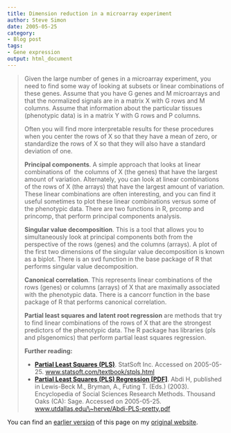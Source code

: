 ```yaml
---
title: Dimension reduction in a microarray experiment
author: Steve Simon
date: 2005-05-25
category:
- Blog post
tags:
- Gene expression 
output: html_document
---
```

> Given the large number of genes in a microarray experiment, you need
> to find some way of looking at subsets or linear combinations of these
> genes. Assume that you have G genes and M microarrays and that the
> normalized signals are in a matrix X with G rows and M columns. Assume
> that information about the particular tissues (phenotypic data) is in
> a matrix Y with G rows and P columns.
>
> Often you will find more interpretable results for these procedures
> when you center the rows of X so that they have a mean of zero, or
> standardize the rows of X so that they will also have a standard
> deviation of one.
>
> **Principal components**. A simple approach that looks at linear
> combinations of  the columns of X (the genes) that have the largest
> amount of variation. Alternately, you can look at linear combinations
> of the rows of X (the arrays) that have the largest amount of
> variation. These linear combinations are often interesting, and you
> can find it useful sometimes to plot these linear combinations versus
> some of the phenotypic data. There are two functions in R, prcomp and
> princomp, that perform principal components analysis.
>
> **Singular value decomposition**. This is a tool that allows you to
> simultaneously look at principal components both from the perspective
> of the rows (genes) and the columns (arrays). A plot of the first two
> dimensions of the singular value decomposition is known as a biplot.
> There is an svd function in the base package of R that performs
> singular value decomposition.
>
> **Canonical correlation**. This represents linear combinations of the
> rows (genes) or columns (arrays) of X that are maximally associated
> with the phenotypic data. There is a cancorr function in the base
> package of R that performs canonical correlation.
>
> **Partial least squares and latent root regression** are methods that
> try to find linear combinations of the rows of X that are the
> strongest predictors of the phenotypic data. The R package has
> libraries (pls and plsgenomics) that perform partial least squares
> regression.
>
> **Further reading:**
>
> -   **[Partial Least Squares
>     (PLS)](http://www.statsoft.com/textbook/stpls.html%20)**. StatSoft
>     Inc. Accessed on 2005-05-25. www.statsoft.com/textbook/stpls.html
> -   **[Partial Least Squares (PLS) Regression
>     \[PDF\]](http://www.utdallas.edu/~herve/Abdi-PLS-pretty.pdf%20)**.
>     Abdi H, published in Lewis-Beck M., Bryman, A., Futing T. (Eds.)
>     (2003). Encyclopedia of Social Sciences Research Methods. Thousand
>     Oaks (CA): Sage. Accessed on 2005-05-25.
>     www.utdallas.edu/\~herve/Abdi-PLS-pretty.pdf

You can find an [earlier version](http://www.pmean.com/05/DimensionReduction.html) of this page on my [original website](http://www.pmean.com/original_site.html).
